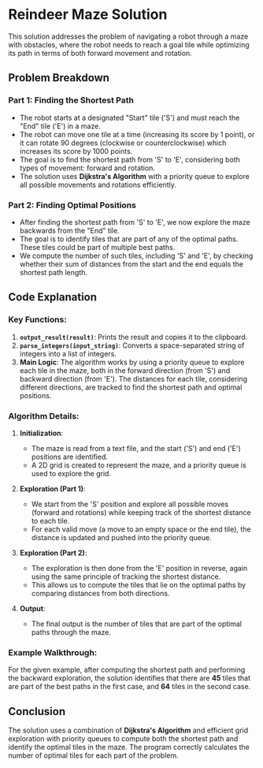 # Reindeer Maze Solution

This solution addresses the problem of navigating a robot through a maze with obstacles, where the robot needs to reach a goal tile while optimizing its path in terms of both forward movement and rotation.

## Problem Breakdown

### Part 1: Finding the Shortest Path
- The robot starts at a designated "Start" tile ('S') and must reach the "End" tile ('E') in a maze.
- The robot can move one tile at a time (increasing its score by 1 point), or it can rotate 90 degrees (clockwise or counterclockwise) which increases its score by 1000 points.
- The goal is to find the shortest path from 'S' to 'E', considering both types of movement: forward and rotation.
- The solution uses **Dijkstra's Algorithm** with a priority queue to explore all possible movements and rotations efficiently.

### Part 2: Finding Optimal Positions
- After finding the shortest path from 'S' to 'E', we now explore the maze backwards from the "End" tile.
- The goal is to identify tiles that are part of any of the optimal paths. These tiles could be part of multiple best paths.
- We compute the number of such tiles, including 'S' and 'E', by checking whether their sum of distances from the start and the end equals the shortest path length.

## Code Explanation

### Key Functions:
1. **`output_result(result)`**: Prints the result and copies it to the clipboard.
2. **`parse_integers(input_string)`**: Converts a space-separated string of integers into a list of integers.
3. **Main Logic**: The algorithm works by using a priority queue to explore each tile in the maze, both in the forward direction (from 'S') and backward direction (from 'E'). The distances for each tile, considering different directions, are tracked to find the shortest path and optimal positions.

### Algorithm Details:
1. **Initialization**:
    - The maze is read from a text file, and the start ('S') and end ('E') positions are identified.
    - A 2D grid is created to represent the maze, and a priority queue is used to explore the grid.

2. **Exploration (Part 1)**:
    - We start from the 'S' position and explore all possible moves (forward and rotations) while keeping track of the shortest distance to each tile.
    - For each valid move (a move to an empty space or the end tile), the distance is updated and pushed into the priority queue.

3. **Exploration (Part 2)**:
    - The exploration is then done from the 'E' position in reverse, again using the same principle of tracking the shortest distance.
    - This allows us to compute the tiles that lie on the optimal paths by comparing distances from both directions.

4. **Output**:
    - The final output is the number of tiles that are part of the optimal paths through the maze.

### Example Walkthrough:
For the given example, after computing the shortest path and performing the backward exploration, the solution identifies that there are **45** tiles that are part of the best paths in the first case, and **64** tiles in the second case.

## Conclusion
The solution uses a combination of **Dijkstra's Algorithm** and efficient grid exploration with priority queues to compute both the shortest path and identify the optimal tiles in the maze. The program correctly calculates the number of optimal tiles for each part of the problem.
